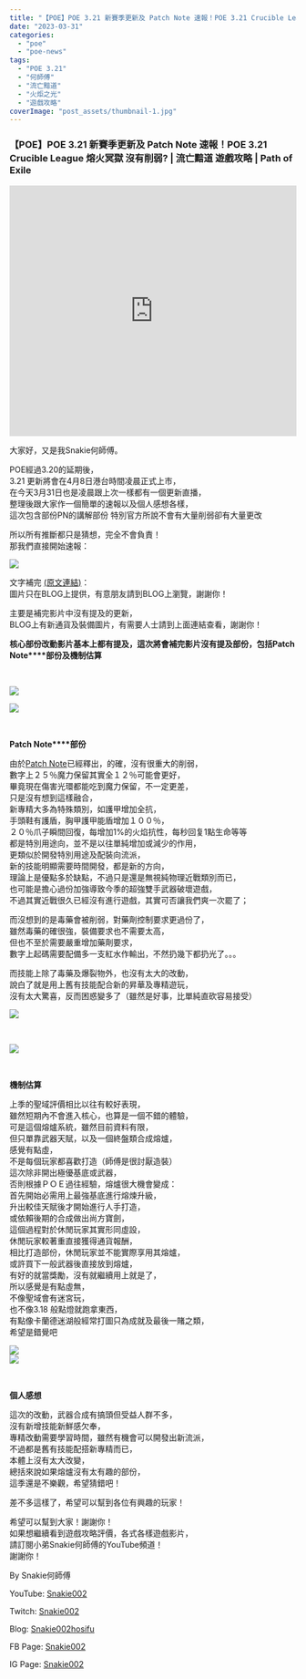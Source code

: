 ```yaml
---
title: "【POE】POE 3.21 新賽季更新及 Patch Note 速報！POE 3.21 Crucible League 熔火冥獄 | 沒有削弱? | 流亡黯道 遊戲攻略 | Path of Exile"
date: "2023-03-31"
categories: 
  - "poe"
  - "poe-news"
tags: 
  - "POE 3.21"
  - "何師傅"
  - "流亡黯道"
  - "火炬之光"
  - "遊戲攻略"
coverImage: "post_assets/thumbnail-1.jpg"
---
```


### 【POE】POE 3.21 新賽季更新及 Patch Note 速報！POE 3.21 Crucible League 熔火冥獄 沒有削弱? | 流亡黯道 遊戲攻略 | Path of Exile  

  
<iframe width="100%" height="440"src="https://www.youtube.com/embed/T4PA3EtQrnE"
  title="YouTube video player" frameborder="0" allow="accelerometer; autoplay;
  clipboard-write; encrypted-media; gyroscope; picture-in-picture; web-share"
  referrerpolicy="strict-origin-when-cross-origin" allowfullscreen></iframe>

  
大家好，又是我Snakie何師傅。  

  
POE經過3.20的延期後，  
3.21 更新將會在4月8日港台時間凌晨正式上市，  
在今天3月31日也是凌晨跟上次一樣都有一個更新直播，  
整理後跟大家作一個簡單的速報以及個人感想各樣，  
這次包含部份PN的講解部份 特別官方所說不會有大量削弱卻有大量更改  

  
所以所有推斷都只是猜想，完全不會負責！  
那我們直接開始速報：  

  
![](post_assets/path-of-exile-3-21-release-date-crucible-league-expansion-reveal-1024x576.jpg)  

  
文字補完 [(原文連結)](https://snakie002hosifu.blog/3-21news)：  
圖片只在BLOG上提供，有意朋友請到BLOG上瀏覽，謝謝你！  

  
主要是補完影片中沒有提及的更新，  
BLOG上有新通貨及裝備圖片，有需要人士請到上面連結查看，謝謝你！  

  
**核心部份改動影片基本上都有提及，****這次將會補完影片沒有提及部份，包括****Patch Note****部份及機制估算**  

  
   

  
![](post_assets/8-1024x720.png)  

  
![](post_assets/9-1024x576.jpg)  

  
   

  
**Patch Note****部份**  

  
由於[Patch Note](https://poedb.tw/tw/Crucible_version)已經釋出，的確，沒有很重大的削弱，  
數字上２５％魔力保留其實全１２％可能會更好，  
畢竟現在傷害光環都能吃到魔力保留，不一定更差，  
只是沒有想到這樣融合，  
新專精大多為特殊類別，如護甲增加全抗，  
手頭鞋有護盾，胸甲護甲能盾增加１００％，  
２０％爪子瞬間回復，每增加1%的火焰抗性，每秒回复1點生命等等  
都是特別用途向，並不是以往單純增加或減少的作用，  
更類似於開發特別用途及配裝向流派，  
新的技能明顯需要時間開發，都是新的方向，  
理論上是優點多於缺點，不過只是還是無視純物理近戰類別而已，  
也可能是擔心過份加強導致今季的超強雙手武器破壞遊戲，  
不過其實近戰很久已經沒有進行遊戲，其實可否讓我們爽一次罷了；  

  
而沒想到的是毒藥會被削弱，對藥劑控制要求更過份了，  
雖然毒藥的確很強，裝備要求也不需要太高，  
但也不至於需要嚴重增加藥劑要求，  
數字上起碼需要配備多一支紅水作輸出，不然扔幾下都扔光了。。。  

  
而技能上除了毒藥及爆裂物外，也沒有太大的改動，  
說白了就是用上舊有技能配合新的昇華及專精遊玩，  
沒有太大驚喜，反而困惑變多了（雖然是好事，比單純直砍容易接受）  

  
![](post_assets/Path-of-Exile-Crucible-Content-Reveal.mp4_snapshot_11.17.464-1024x576.jpg)  

  
   

  
![](post_assets/8-1024x576.jpg)  

  
   

  
**機制估算**  

  
上季的聖域評價相比以往有較好表現，  
雖然短期內不會進入核心，也算是一個不錯的體驗，  
可是這個熔爐系統，雖然目前資料有限，  
但只單靠武器天賦，以及一個終盤類合成熔爐，  
感覺有點虛，  
不是每個玩家都喜歡打造（師傅是很討厭造裝）  
這次除非開出極優基底或武器，  
否則根據ＰＯＥ過往經驗，熔爐很大機會變成：  
首先開始必需用上最強基底進行熔煉升級，  
升出較佳天賦後才開始進行人手打造，  
或依賴後期的合成做出尚方寶劍，  
這個過程對於休閒玩家其實形同虛設，  
休閒玩家較著重直接獲得通貨報酬，  
相比打造部份，休閒玩家並不能實際享用其熔爐，  
或許買下一般武器後直接放到熔爐，  
有好的就當獎勵，沒有就繼續用上就是了，  
所以感覺是有點虛無，  
不像聖域會有迷宮玩，  
也不像3.18 般點燈就跑拿東西，  
有點像卡蘭德迷湖般經常打圖只為成就及最後一賭之類，  
希望是錯覺吧  

  
![](post_assets/Path-of-Exile-Crucible-Content-Reveal.mp4_snapshot_16.56.336-1024x576.jpg)  
![](post_assets/14-1024x576.jpg)  

  
   

  
**個人感想**  

  
這次的改動，武器合成有搞頭但受益人群不多，  
沒有新增技能新鮮感欠奉，  
專精改動需要學習時間，雖然有機會可以開發出新流派，  
不過都是舊有技能配搭新專精而已，  
本體上沒有太大改變，  
總括來說如果熔爐沒有太有趣的部份，  
這季還是不樂觀，希望猜錯吧！  

  
差不多這樣了，希望可以幫到各位有興趣的玩家！  

  
希望可以幫到大家！謝謝你！  
如果想繼續看到遊戲攻略評價，各式各樣遊戲影片，  
請訂閱小弟Snakie何師傅的YouTube頻道！  
謝謝你！  

  
By Snakie何師傅  

  
YouTube: [Snakie002](https://www.youtube.com/channel/UCDOMLG_RBSoqVHK3sIYJeLA)  

  
Twitch: [Snakie002](https://www.twitch.tv/snakie002/)  

  
Blog: [Snakie002hosifu](https://snakie002hosifu.blog/)  

  
FB Page: [Snakie002](https://www.facebook.com/Snakie002/)  

  
IG Page: [Snakie002](https://www.instagram.com/snakie002/)
